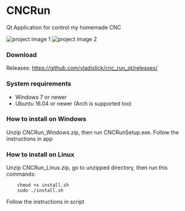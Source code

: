 # CNCRun
Qt Application for control my homemade CNC

![project image 1](https://github.com/vladislick/cnc_run_qt/raw/master/images/kde_look.png)
![project image 2](https://github.com/vladislick/cnc_run_qt/raw/master/images/kde_about_look.png)

### Download
Releases: https://github.com/vladislick/cnc_run_qt/releases/

### System requirements
- Windows 7 or newer
- Ubuntu 16.04 or newer (Arch is supported too)

### How to install on Windows
Unzip CNCRun_Windows.zip, then run CNCRunSetup.exe.
Follow the instructions in app

### How to install on Linux
Unzip CNCRun_Linux.zip, go to unzipped directory, then run this commands:
        
        chmod +x install.sh
        sudo ./install.sh
        
Follow the instructions in script
